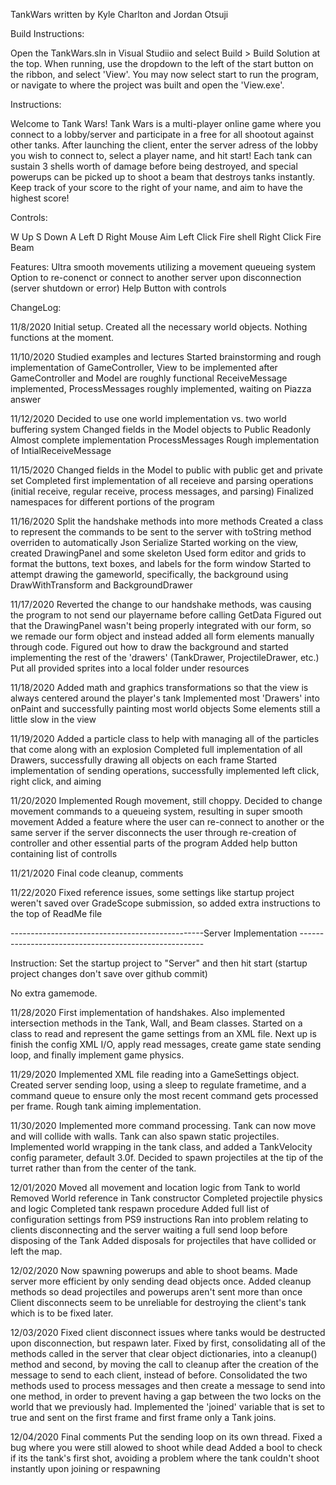 TankWars written by Kyle Charlton and Jordan Otsuji

Build Instructions:

Open the TankWars.sln in Visual Studiio and select Build > Build Solution at the top. When running, use the dropdown to the left of the start button on the ribbon, and select 'View'. You may now select start to run the program, or navigate to where the project was built and open the 'View.exe'.

Instructions:

Welcome to Tank Wars! Tank Wars is a multi-player online game where you connect to a lobby/server and participate in a free for all shootout against other tanks. After launching the client, enter the server adress of the lobby you wish to connect to, select a player name, and hit start! Each tank can sustain 3 shells worth of damage before being destroyed, and special powerups can be picked up to shoot a beam that destroys tanks instantly. Keep track of your score to the right of your name, and aim to have the highest score!

Controls:

W Up S Down A Left D Right Mouse Aim Left Click Fire shell Right Click Fire Beam

Features: Ultra smooth movements utilizing a movement queueing system Option to re-conenct or connect to another server upon disconnection (server shutdown or error) Help Button with controls

ChangeLog:

11/8/2020 Initial setup. Created all the necessary world objects. Nothing functions at the moment.

11/10/2020 Studied examples and lectures Started brainstorming and rough implementation of GameController, View to be implemented after GameController and Model are roughly functional ReceiveMessage implemented, ProcessMessages roughly implemented, waiting on Piazza answer

11/12/2020 Decided to use one world implementation vs. two world buffering system Changed fields in the Model objects to Public Readonly Almost complete implementation ProcessMessages Rough implementation of IntialReceiveMessage

11/15/2020 Changed fields in the Model to public with public get and private set Completed first implementation of all receieve and parsing operations (initial receive, regular receive, process messages, and parsing) Finalized namespaces for different portions of the program

11/16/2020 Split the handshake methods into more methods Created a class to represent the commands to be sent to the server with toString method overriden to automatically Json Serialize Started working on the view, created DrawingPanel and some skeleton Used form editor and grids to format the buttons, text boxes, and labels for the form window Started to attempt drawing the gameworld, specifically, the background using DrawWithTransform and BackgroundDrawer

11/17/2020 Reverted the change to our handshake methods, was causing the program to not send our playername before calling GetData Figured out that the DrawingPanel wasn't being properly integrated with our form, so we remade our form object and instead added all form elements manually through code. Figured out how to draw the background and started implementing the rest of the 'drawers' (TankDrawer, ProjectileDrawer, etc.) Put all provided sprites into a local folder under resources

11/18/2020 Added math and graphics transformations so that the view is always centered around the player's tank Implemented most 'Drawers' into onPaint and successfully painting most world objects Some elements still a little slow in the view

11/19/2020 Added a particle class to help with managing all of the particles that come along with an explosion Completed full implementation of all Drawers, successfully drawing all objects on each frame Started implementation of sending operations, successfully implemented left click, right click, and aiming

11/20/2020 Implemented Rough movement, still choppy. Decided to change movement commands to a queueing system, resulting in super smooth movement Added a feature where the user can re-connect to another or the same server if the server disconnects the user through re-creation of controller and other essential parts of the program Added help button containing list of controlls

11/21/2020 Final code cleanup, comments

11/22/2020 Fixed reference issues, some settings like startup project weren't saved over GradeScope submission, so added extra instructions to the top of ReadMe file

------------------------------------------------Server Implementation ------------------------------------------------------

Instruction: Set the startup project to "Server" and then hit start (startup project changes don't save over github commit)

No extra gamemode.

11/28/2020 First implementation of handshakes. Also implemented intersection methods in the Tank, Wall, and Beam classes. Started on a class to read and represent the game settings from an XML file. Next up is finish the config XML I/O, apply read messages, create game state sending loop, and finally implement game physics.

11/29/2020 Implemented XML file reading into a GameSettings object. Created server sending loop, using a sleep to regulate frametime, and a command queue to ensure only the most recent command gets processed per frame. Rough tank aiming implementation.

11/30/2020 Implemented more command processing. Tank can now move and will collide with walls. Tank can also spawn static projectiles. Implemented world wrapping in the tank class, and added a TankVelocity config parameter, default 3.0f. Decided to spawn projectiles at the tip of the turret rather than from the center of the tank.

12/01/2020 Moved all movement and location logic from Tank to world Removed World reference in Tank constructor Completed projectile physics and logic Completed tank respawn procedure Added full list of configuration settings from PS9 instructions Ran into problem relating to clients disconnecting and the server waiting a full send loop before disposing of the Tank Added disposals for projectiles that have collided or left the map.

12/02/2020 Now spawning powerups and able to shoot beams. Made server more efficient by only sending dead objects once. Added cleanup methods so dead projectiles and powerups aren't sent more than once Client disconnects seem to be unreliable for destroying the client's tank which is to be fixed later.

12/03/2020 Fixed client disconnect issues where tanks would be destructed upon disconnection, but respawn later. Fixed by first, consolidating all of the methods called in the server that clear object dictionaries, into a cleanup() method and second, by moving the call to cleanup after the creation of the message to send to each client, instead of before. Consolidated the two methods used to process messages and then create a message to send into one method, in order to prevent having a gap between the two locks on the world that we previously had. Implemented the 'joined' variable that is set to true and sent on the first frame and first frame only a Tank joins.

12/04/2020 Final comments Put the sending loop on its own thread. Fixed a bug where you were still alowed to shoot while dead Added a bool to check if its the tank's first shot, avoiding a problem where the tank couldn't shoot instantly upon joining or respawning
